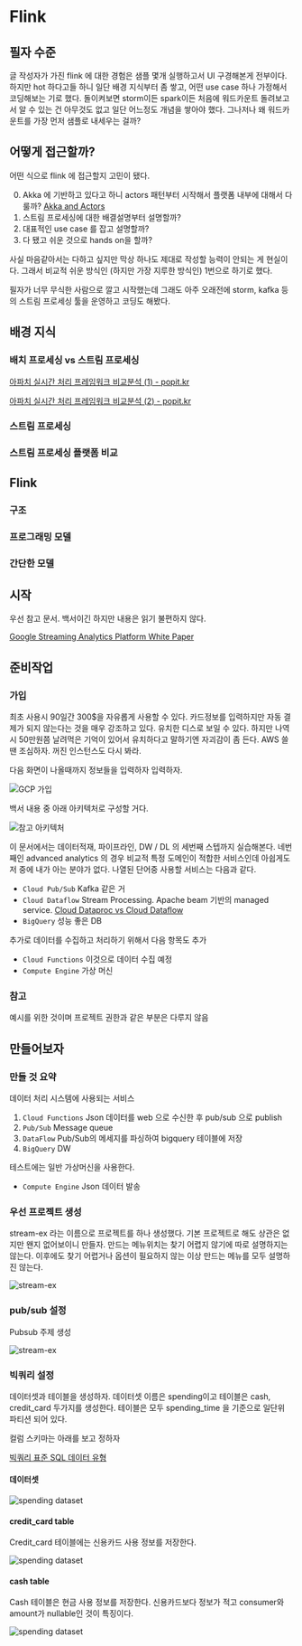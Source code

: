 # Flink

## 필자 수준

글 작성자가 가진 flink 에 대한 경험은 샘플 몇개 실행하고서 UI 구경해본게 전부이다. 하지만 hot 하다고들 하니 일단 배경 지식부터 좀 쌓고, 어떤 use case 하나 가정해서 코딩해보는 기로 했다. 돌이켜보면 storm이든 spark이든 처음에 워드카운트 돌려보고서 알 수 있는 건 아무것도 없고 일단 어느정도 개념을 쌓아야 했다. 그나저나 왜 워드카운트를 가장 먼저 샘플로 내세우는 걸까?

## 어떻게 접근할까?

어떤 식으로 flink 에 접근할지 고민이 됐다.

0. Akka 에 기반하고 있다고 하니 actors 패턴부터 시작해서 플랫폼 내부에 대해서 다룰까? [Akka and Actors](https://cwiki.apache.org/confluence/display/FLINK/Akka+and+Actors)
1. 스트림 프로세싱에 대한 배결설명부터 설명할까?
2. 대표적인 use case 를 잡고 설명할까?
3. 다 됐고 쉬운 것으로 hands on을 할까?

사실 마음같아서는 다하고 싶지만 막상 하나도 제대로 작성할 능력이 안되는 게 현실이다. 그래서 비교적 쉬운 방식인 (하지만 가장 지루한 방식인) 1번으로 하기로 했다.

필자가 너무 무식한 사람으로 깔고 시작했는데 그래도 아주 오래전에 storm, kafka 등의 스트림 프로세싱 툴을 운영하고 코딩도 해봤다.

## 배경 지식

### 배치 프로세싱 vs 스트림 프로세싱

[아파치 실시간 처리 프레임워크 비교분석 (1) - popit.kr](https://www.popit.kr/%EC%95%84%ED%8C%8C%EC%B9%98-%EC%8B%A4%EC%8B%9C%EA%B0%84-%EC%B2%98%EB%A6%AC-%ED%94%84%EB%A0%88%EC%9E%84%EC%9B%8C%ED%81%AC-%EB%B9%84%EA%B5%90%EB%B6%84%EC%84%9D-1/)

[아파치 실시간 처리 프레임워크 비교분석 (2) - popit.kr](https://www.popit.kr/%EC%95%84%ED%8C%8C%EC%B9%98-%EC%8B%A4%EC%8B%9C%EA%B0%84-%EC%B2%98%EB%A6%AC-%ED%94%84%EB%A0%88%EC%9E%84%EC%9B%8C%ED%81%AC-%EB%B9%84%EA%B5%90%EB%B6%84%EC%84%9D-2/)


### 스트림 프로세싱

### 스트림 프로세싱 플랫폼 비교



## Flink

### 구조

### 프로그래밍 모델

### 간단한 모델

## 시작

우선 참고 문서. 백서이긴 하지만 내용은 읽기 불편하지 않다.

[Google Streaming Analytics Platform White Paper](https://services.google.com/fh/files/misc/google-streaming-analytics-platform.pdf)

## 준비작업

### 가입

최초 사용시 90일간 300$을 자유롭게 사용할 수 있다. 카드정보를 입력하지만 자동 결제가 되지 않는다는 것을 매우 강조하고 있다. 유치한 디스로 보일 수 있다. 하지만 나역시 50만원쯤 날려먹은 기억이 있어서 유치하다고 말하기엔 자괴감이 좀 든다. AWS 쓸 땐 조심하자. 꺼진 인스턴스도 다시 봐라.

다음 화면이 나올때까지 정보들을 입력하자 입력하자.

![GCP 가입](.resources/gcp_stream_processing/gcp_register.png)

백서 내용 중 아래 아키텍처로 구성할 거다.

![참고 아키텍처](.resources/gcp_stream_processing/analytics_architecture.png)

이 문서에서는 데이터적재, 파이프라인, DW / DL 의 세번째 스텝까지 실습해본다. 네번째인 advanced analytics 의 경우 비교적 특정 도메인이 적합한 서비스인데 아쉽게도 저 중에 내가 아는 분야가 없다. 나열된 단어중 사용할 서비스는 다음과 같다.

- `Cloud Pub/Sub` Kafka 같은 거
- `Cloud Dataflow` Stream Processing. Apache beam 기반의 managed service. [Cloud Dataproc vs Cloud Dataflow](https://dong-life.tistory.com/58)
- `BigQuery` 성능 좋은 DB

추가로 데이터를 수집하고 처리하기 위해서 다음 항목도 추가

- `Cloud Functions` 이것으로 데이터 수집 예정
- `Compute Engine` 가상 머신

### 참고

예시를 위한 것이며 프로젝트 권한과 같은 부분은 다루지 않음

## 만들어보자

### 만들 것 요약

데이터 처리 시스템에 사용되는 서비스

1. `Cloud Functions` Json 데이터를 web 으로 수신한 후 pub/sub 으로 publish
2. `Pub/Sub` Message queue
3. `DataFlow` Pub/Sub의 메세지를 파싱하여 bigquery 테이블에 저장
4. `BigQuery` DW

테스트에는 일반 가상머신을 사용한다.

- `Compute Engine` Json 데이터 발송

### 우선 프로젝트 생성

stream-ex 라는 이름으로 프로젝트를 하나 생성했다. 기본 프로젝트로 해도 상관은 없지만 왠지 없어보이니 만들자. 만드는 메뉴위치는 찾기 어렵지 않기에 따로 설명하지는 않는다. 이후에도 찾기 어렵거나 옵션이 필요하지 않는 이상 만드는 메뉴를 모두 설명하진 않는다.

![stream-ex](.resources/gcp_stream_processing/project.png)

### pub/sub 설정

Pubsub 주제 생성

![stream-ex](.resources/gcp_stream_processing/pubsub_topic.png)

### 빅쿼리 설정

데이터셋과 테이블을 생성하자. 데이터셋 이름은 spending이고 테이블은 cash, credit_card 두가지를 생성한다. 테이블은 모두 spending_time 을 기준으로 일단위 파티션 되어 있다.

컬럼 스키마는 아래를 보고 정하자

[빅쿼리 표준 SQL 데이터 유형](https://cloud.google.com/bigquery/docs/schemas?hl=ko#standard_sql_data_types)

#### 데이터셋

![spending dataset](.resources/gcp_stream_processing/bigquery_dataset.png)

#### credit_card table

Credit_card 테이블에는 신용카드 사용 정보를 저장한다.

![spending dataset](.resources/gcp_stream_processing/bigquery_schema_credit_card.png)

#### cash table

Cash 테이블은 현금 사용 정보를 저장한다. 신용카드보다 정보가 적고 consumer와 amount가 nullable인 것이 특징이다.

![spending dataset](.resources/gcp_stream_processing/bigquery_schema_cash.png)
